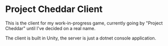 # Project Cheddar Client

This is the client for my work-in-progress game, currently going by "Project Cheddar" until I've decided on a real name.

The client is built in Unity, the server is just a dotnet console application.